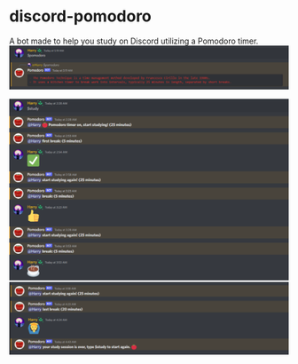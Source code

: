 # discord-pomodoro
A bot made to help you study on Discord utilizing a Pomodoro timer.
![](images/pomodoro_0.PNG)

![](images/pomodoro_1.PNG)
![](images/pomodoro_2.PNG)

